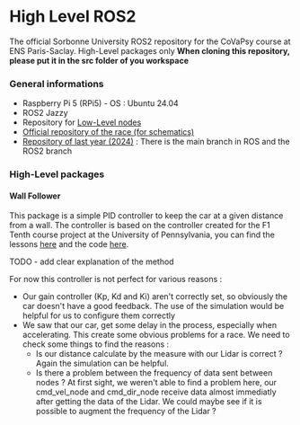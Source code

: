 # High Level ROS2
The official Sorbonne University ROS2 repository for the CoVaPsy course at ENS Paris-Saclay. High-Level packages only
**When cloning this repository, please put it in the src folder of you workspace**

### General informations
- Raspberry Pi 5 (RPi5) - OS : Ubuntu 24.04
- ROS2 Jazzy
- Repository for [Low-Level nodes](https://github.com/SU-Bolides/course_ros2)
- [Official repository of the race (for schematics)](https://github.com/ajuton-ens/CourseVoituresAutonomesSaclay.git)
- [Repository of last year (2024)](https://github.com/SU-Bolides/course_2025_slam_pkgs.git) : There is the main branch in ROS and the ROS2 branch

### High-Level packages
#### Wall Follower
This package is a simple PID controller to keep the car at a given distance from a wall. The controller is based on the controller created for the F1 Tenth course project at the University of Pennsylvania, you can find the lessons [here](https://f1tenth-coursekit.readthedocs.io/en/latest/lectures/ModuleB/lecture04.html) and the code [here](https://github.com/CL2-UWaterloo/f1tenth_ws/tree/main/src/wall_follow).

TODO - add clear explanation of the method

For now this controller is not perfect for various reasons :
- Our gain controller (Kp, Kd and Ki) aren't correctly set, so obviously the car doesn't have a good feedback. The use of the simulation would be helpful for us to configure them correctly
- We saw that our car, get some delay in the process, especially when accelerating. This create some obvious problems for a race. We need to check some things to find the reasons :
  - Is our distance calculate by the measure with our Lidar is correct ? Again the simulation can be helpful.
  - Is there a problem between the frequency of data sent between nodes ? At first sight, we weren't able to find a problem here, our cmd_vel_node and cmd_dir_node receive data almost immediatly after getting the data of the Lidar. We could maybe see if it is possible to augment the frequency of the Lidar ?
